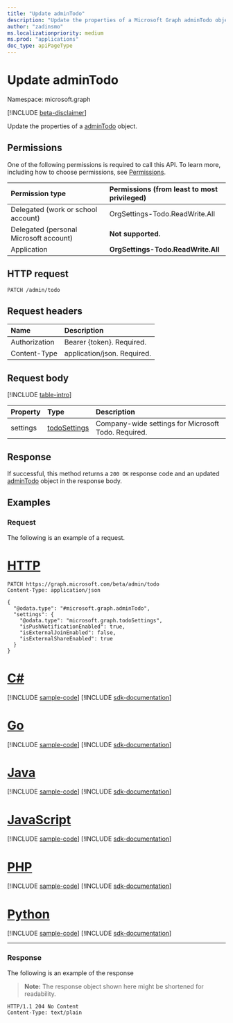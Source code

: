 ```yaml
---
title: "Update adminTodo"
description: "Update the properties of a Microsoft Graph adminTodo object."
author: "zadinsmo"
ms.localizationpriority: medium
ms.prod: "applications"
doc_type: apiPageType
---
```


# Update adminTodo
Namespace: microsoft.graph

[!INCLUDE [beta-disclaimer](../../includes/beta-disclaimer.md)]

Update the properties of a [adminTodo](../resources/admintodo.md) object.

## Permissions
One of the following permissions is required to call this API. To learn more, including how to choose permissions, see [Permissions](/graph/permissions-reference).

|Permission type|Permissions (from least to most privileged)|
|:---|:---|
|Delegated (work or school account)|OrgSettings-Todo.ReadWrite.All|
|Delegated (personal Microsoft account)|**Not supported.**|
|Application|**OrgSettings-Todo.ReadWrite.All**|

## HTTP request

<!-- {
  "blockType": "ignored"
}
-->
``` http
PATCH /admin/todo
```

## Request headers
|Name|Description|
|:---|:---|
|Authorization|Bearer {token}. Required.|
|Content-Type|application/json. Required.|

## Request body
[!INCLUDE [table-intro](../../includes/update-property-table-intro.md)]


|Property|Type|Description|
|:---|:---|:---|
|settings|[todoSettings](../resources/todosettings.md)|Company-wide settings for Microsoft Todo. Required.|



## Response

If successful, this method returns a `200 OK` response code and an updated [adminTodo](../resources/admintodo.md) object in the response body.

## Examples

### Request
The following is an example of a request.
# [HTTP](#tab/http)
<!-- {
  "blockType": "request",
  "name": "update_admintodo"
}
-->
``` http
PATCH https://graph.microsoft.com/beta/admin/todo
Content-Type: application/json

{
  "@odata.type": "#microsoft.graph.adminTodo",
  "settings": {
    "@odata.type": "microsoft.graph.todoSettings",
    "isPushNotificationEnabled": true,
    "isExternalJoinEnabled": false,
    "isExternalShareEnabled": true
  }
}
```

# [C#](#tab/csharp)
[!INCLUDE [sample-code](../includes/snippets/csharp/update-admintodo-csharp-snippets.md)]
[!INCLUDE [sdk-documentation](../includes/snippets/snippets-sdk-documentation-link.md)]

# [Go](#tab/go)
[!INCLUDE [sample-code](../includes/snippets/go/update-admintodo-go-snippets.md)]
[!INCLUDE [sdk-documentation](../includes/snippets/snippets-sdk-documentation-link.md)]

# [Java](#tab/java)
[!INCLUDE [sample-code](../includes/snippets/java/update-admintodo-java-snippets.md)]
[!INCLUDE [sdk-documentation](../includes/snippets/snippets-sdk-documentation-link.md)]

# [JavaScript](#tab/javascript)
[!INCLUDE [sample-code](../includes/snippets/javascript/update-admintodo-javascript-snippets.md)]
[!INCLUDE [sdk-documentation](../includes/snippets/snippets-sdk-documentation-link.md)]

# [PHP](#tab/php)
[!INCLUDE [sample-code](../includes/snippets/php/update-admintodo-php-snippets.md)]
[!INCLUDE [sdk-documentation](../includes/snippets/snippets-sdk-documentation-link.md)]

# [Python](#tab/python)
[!INCLUDE [sample-code](../includes/snippets/python/update-admintodo-python-snippets.md)]
[!INCLUDE [sdk-documentation](../includes/snippets/snippets-sdk-documentation-link.md)]

---


### Response
The following is an example of the response
>**Note:** The response object shown here might be shortened for readability.
<!-- {
  "blockType": "response",
  "truncated": true
}
-->
``` http
HTTP/1.1 204 No Content
Content-Type: text/plain

```

